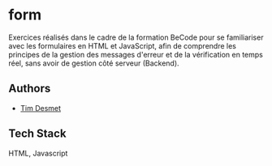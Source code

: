 # form

Exercices réalisés dans le cadre de la formation BeCode pour se familiariser avec les formulaires en HTML et JavaScript, afin de comprendre les principes de la gestion des messages d'erreur et de la vérification en temps réel, sans avoir de gestion côté serveur (Backend). 

## Authors

- [Tim Desmet](https://github.com/TimDesmet00)

## Tech Stack

HTML, Javascript
